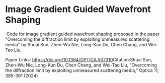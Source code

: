 # Image Gradient Guided Wavefront Shaping
​
Code for image gradient guided wavefront shaping proposed in the paper "Overcoming the diffraction limit by exploiting unmeasured scattering media" by Shuai Sun, Zhen-Wu Nie, Long-Kun Du, Chen Chang, and Wei-Tao Liu.

Paper Links: https://doi.org/10.1364/OPTICA.507310
​Citation:Shuai Sun, Zhen-Wu Nie, Long-Kun Du, Chen Chang, and Wei-Tao Liu, "Overcoming the diffraction limit by exploiting unmeasured scattering media," Optica 11, 385-391 (2024) 



